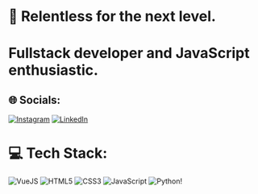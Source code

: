 # 💫 Relentless for the next level.
# Fullstack developer and JavaScript enthusiastic.

## 🌐 Socials:
[![Instagram](https://img.shields.io/badge/Instagram-%23E4405F.svg?logo=Instagram&logoColor=white)](https://instagram.com/niconsz) [![LinkedIn](https://img.shields.io/badge/LinkedIn-%230077B5.svg?logo=linkedin&logoColor=white)](https://linkedin.com/in/nicolas-leite-cristino-6b3536231) 

# 💻 Tech Stack:
![VueJS](https://img.shields.io/badge/vue-%2320232a.svg?style=for-the-badge&logo=vue&logoColor=%2361DAFB) ![HTML5](https://img.shields.io/badge/html5-%23E34F26.svg?style=for-the-badge&logo=html5&logoColor=white) ![CSS3](https://img.shields.io/badge/css3-%231572B6.svg?style=for-the-badge&logo=css3&logoColor=white) ![JavaScript](https://img.shields.io/badge/javascript-%23323330.svg?style=for-the-badge&logo=javascript&logoColor=%23F7DF1E) ![Python](https://img.shields.io/badge/python-3670A0?style=for-the-badge&logo=python&logoColor=ffdd54)!

